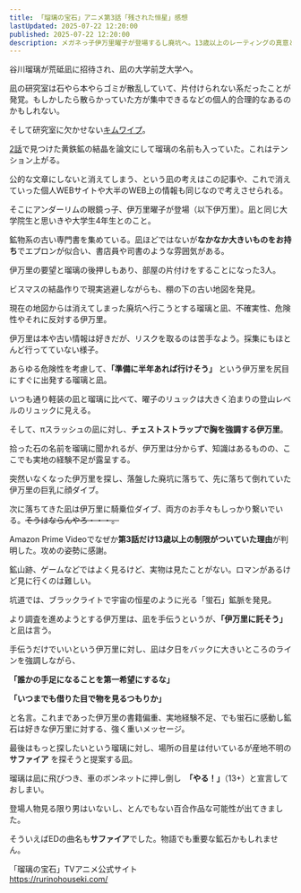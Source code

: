 ```yaml
---
title: 「瑠璃の宝石」アニメ第3話「残された恒星」感想
lastUpdated: 2025-07-22 12:20:00
published: 2025-07-22 12:20:00
description: メガネっ子伊万里曜子が登場するし廃坑へ。13歳以上のレーティングの真意とは
---
```


谷川瑠璃が荒砥凪に招待され、凪の大学前芝大学へ。

凪の研究室は石やら本やらゴミが散乱していて、片付けられない系だったことが発覚。もしかしたら散らかっていた方が集中できるなどの個人的合理的なあるのかもしれない。

そして研究室に欠かせない[キムワイプ](https://amzn.to/3IXoQ2z)。

[2話](/anime/2025-07-rurinohouseki-02)で見つけた黄鉄鉱の結晶を論文にして瑠璃の名前も入っていた。これはテンション上がる。

公的な文章にしないと消えてしまう、という凪の考えはこの記事や、これで消えていった個人WEBサイトや大半のWEB上の情報も同じなので考えさせられる。

そこにアンダーリムの眼鏡っ子、伊万里曜子が登場（以下伊万里）。凪と同じ大学院生と思いきや大学生4年生とのこと。

鉱物系の古い専門書を集めている。凪ほどではないが**なかなか大きいものをお持ち**でエプロンが似合い、書店員や司書のような雰囲気がある。

伊万里の要望と瑠璃の後押しもあり、部屋の片付けをすることになった3人。

ビスマスの結晶作りで現実逃避しながらも、棚の下の古い地図を発見。

現在の地図からは消えてしまった廃坑へ行こうとする瑠璃と凪、不確実性、危険性やそれに反対する伊万里。

伊万里は本や古い情報は好きだが、リスクを取るのは苦手なよう。採集にもほとんど行ってていない様子。

あらゆる危険性を考慮して、**「準備に半年あれば行けそう」** という伊万里を尻目にすぐに出発する瑠璃と凪。

いつも通り軽装の凪と瑠璃に比べて、曜子のリュックは大きく泊まりの登山レベルのリュックに見える。

そして、πスラッシュの凪に対し、**チェストストラップで胸を強調する伊万里**。

拾った石の名前を瑠璃に聞かれるが、伊万里は分からず、知識はあるものの、ここでも実地の経験不足が露呈する。

突然いなくなった伊万里を探し、落盤した廃坑に落ちて、先に落ちて倒れていた伊万里の巨乳に顔ダイブ。

次に落ちてきた凪は伊万里に騎乗位ダイブ、両方のお手々もしっかり繋いでいる。~~そうはならんやろ・・・。~~

Amazon Prime Videoでなぜか**第3話だけ13歳以上の制限がついていた理由**が判明した。攻めの姿勢に感謝。

鉱山跡、ゲームなどではよく見るけど、実物は見たことがない。ロマンがあるけど見に行くのは難しい。

坑道では、ブラックライトで宇宙の恒星のように光る「蛍石」鉱脈を発見。

より調査を進めようとする伊万里は、凪を手伝うというが、**「伊万里に託そう」** と凪は言う。

手伝うだけでいいという伊万里に対し、凪は夕日をバックに大きいところのラインを強調しながら、

**「誰かの手足になることを第一希望にするな」**

**「いつまでも借りた目で物を見るつもりか」**

と名言。これまであった伊万里の書籍偏重、実地経験不足、でも蛍石に感動し鉱石は好きな伊万里に対する、強く重いメッセージ。

最後はもっと探したいという瑠璃に対し、場所の目星は付いているが産地不明の **サファイア** を探そうと提案する凪。

瑠璃は凪に飛びつき、車のボンネットに押し倒し　**「やる！」**（13+）と宣言しておしまい。

登場人物見る限り男はいないし、とんでもない百合作品な可能性が出てきました。

そういえばEDの曲名も**サファイア**でした。物語でも重要な鉱石かもしれません。

<YouTube id="CtA_47WtzzY" title="「瑠璃の宝石」ノンクレジットエンディング映像｜Hana Hope『サファイア』" />

「瑠璃の宝石」TVアニメ公式サイト  
https://rurinohouseki.com/
